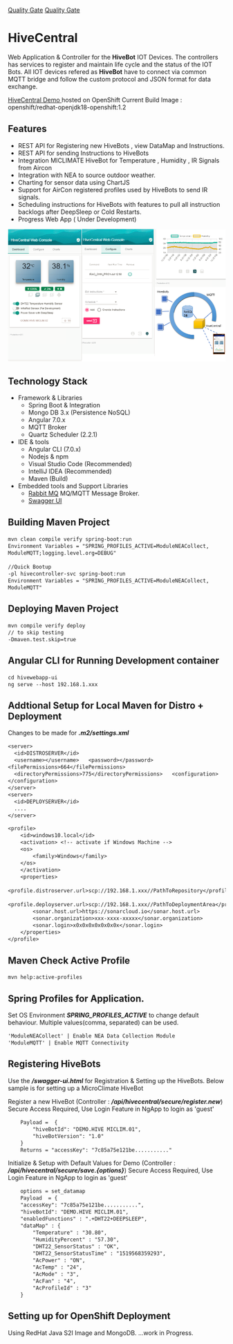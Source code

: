 [Quality Gate](https://sonarcloud.io/api/project_badges/measure?project=com.oom.app%3Ahivecentral-springboot-ng-starter&metric=security_rating)
[Quality Gate](https://sonarcloud.io/api/project_badges/measure?project=com.oom.app%3Ahivecentral-springboot-ng-starter&metric=alert_status)

# HiveCentral
Web Application & Controller for the **HiveBot** IOT Devices. The controllers has services to register and maintain life cycle and the status of the IOT Bots. All IOT devices refered as **HiveBot**  have to connect via common MQTT bridge and follow the custom protocol and JSON format for data exchange.

[HiveCentral Demo ](http://h2central-hive.193b.starter-ca-central-1.openshiftapps.com/ng/) hosted on OpenShift
Current Build Image : openshift/redhat-openjdk18-openshift:1.2

## Features
  - REST API for Registering new HiveBots , view DataMap and Instructions.
  - REST API for sending Instructions to HiveBots
  - Integration  MICLIMATE  HiveBot for Temperature , Humidity , IR Signals from Aircon
  - Integration with NEA to source outdoor weather.
  - Charting for sensor data using ChartJS
  - Support for AirCon registered profiles used by HiveBots to send IR signals.
  - Scheduling instructions for HiveBots with features to pull all instruction backlogs after DeepSleep or Cold Restarts.
  - Progress Web App ( Under Development)

![Integration Image](docs/app.integration.full.png)

## Technology Stack
 - Framework & Libraries
	 - Spring Boot & Integration
	 - Mongo DB 3.x (Persistence NoSQL)
	 - Angular 7.0.x
	 - MQTT Broker
	 - Quartz Scheduler (2.2.1)
 - IDE & tools
	 - Angular CLI (7.0.x)
	 - Nodejs & npm
	 - Visual Studio Code (Recommended)
	 - IntelliJ IDEA (Recommended)
	 - Maven (Build)
 - Embedded tools and Support Libraries
     - [Rabbit MQ](https://www.rabbitmq.com/) MQ/MQTT Message Broker.
     - [Swagger UI](https://swagger.io/swagger-ui/)

Building Maven Project
----------
    mvn clean compile verify spring-boot:run
    Environment Variables = "SPRING_PROFILES_ACTIVE=ModuleNEACollect, ModuleMQTT;logging.level.org=DEBUG"

    //Quick Bootup
    -pl hivecontroller-svc spring-boot:run
    Environment Variables = "SPRING_PROFILES_ACTIVE=ModuleNEACollect, ModuleMQTT"


Deploying Maven Project
----------
    mvn compile verify deploy
    // to skip testing
    -Dmaven.test.skip=true


Angular CLI for Running Development container
----------
    cd hivewebapp-ui
    ng serve --host 192.168.1.xxx

## Addtional Setup for Local Maven for Distro + Deployment
Changes to be made for ***.m2/settings.xml***


```
<server>
  <id>DISTROSERVER</id>
  <username></username>   <password></password>   <filePermissions>664</filePermissions>
  <directoryPermissions>775</directoryPermissions>   <configuration></configuration>
</server>
<server>
  <id>DEPLOYSERVER</id>
  ....
</server>
```

```
<profile>
    <id>windows10.local</id>
    <activation> <!-- activate if Windows Machine -->
    <os>
        <family>Windows</family>
    </os>
    </activation>
    <properties>
        <profile.distroserver.url>scp://192.168.1.xxx//PathToRepository</profile.distroserver.url>
        <profile.deployserver.url>scp://192.168.1.xxx//PathToDeploymentArea</profile.deployserver.url>
        <sonar.host.url>https://sonarcloud.io</sonar.host.url>
        <sonar.organization>xxx-xxxx-xxxxx</sonar.organization>
        <sonar.login>x0x0x0x0x0x0x0x</sonar.login>
    </properties>
</profile>
```

Maven Check Active Profile
----------
    mvn help:active-profiles
    
Spring Profiles for Application. 
----------
Set OS Environment ***SPRING_PROFILES_ACTIVE*** to change default behaviour. 
Multiple values(comma, separated) can be used.
    
    'ModuleNEACollect' | Enable NEA Data Collection Module
    'ModuleMQTT' | Enable MQTT Connectivity 

Registering HiveBots  
----------
Use the ***/swagger-ui.html*** for Registration & Setting up the HiveBots.
Below sample is for setting up a MicroClimate HiveBot 
    
Register a new HiveBot (Controller : ***/api/hivecentral/secure/register.new***)
Secure Access Required, Use Login Feature in NgApp to login as 'guest'
```
	Payload =  {
		"hiveBotId": "DEMO.HIVE MICLIM.01",   
		"hiveBotVersion": "1.0" 
	}
	Returns = "accessKey": "7c85a75e121be..........."
```

Initialize & Setup with Default Values for Demo (Controller : ***/api/hivecentral/secure/save.{options}***)
Secure Access Required, Use Login Feature in NgApp to login as 'guest'
```
	options = set_datamap
	Payload  = {
	"accessKey": "7c85a75e121be...........",
	"hiveBotId": "DEMO.HIVE MICLIM.01",
	"enabledFunctions" : ".+DHT22+DEEPSLEEP",
	"dataMap" : {
		"Temperature" : "30.80",
		"HumidityPercent" : "57.30",
		"DHT22_SensorStatus" : "OK",
		"DHT22_SensorStatusTime" : "1519568359293",
		"AcPower" : "ON",
		"AcTemp" : "24",
		"AcMode" : "3",
		"AcFan" : "4",
		"AcProfileId" : "3"
	}
```


Setting up for OpenShift Deployment   
----------
Using RedHat Java S2I Image and MongoDB.
...work in Progress. 